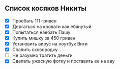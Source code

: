 ## Список косяков Никиты
- [x] Проебать 111 гривен
- [x] Дергаться на кровати как ебанутый
- [x] Попытаться наебать Пашу
- [x] Купить мишку за 450 гривен
- [x] Установить вирус на ноутбук Вити
- [x] Спалить сковородку
- [ ] Не разумно тратить деньги
- [x] Сделать ужасную фотку и поставить ее на аву
